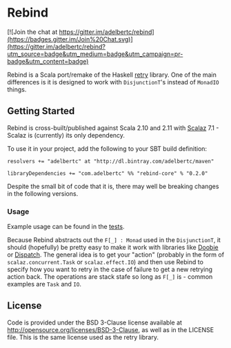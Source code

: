 # Rebind

[![Join the chat at https://gitter.im/adelbertc/rebind](https://badges.gitter.im/Join%20Chat.svg)](https://gitter.im/adelbertc/rebind?utm_source=badge&utm_medium=badge&utm_campaign=pr-badge&utm_content=badge)

Rebind is a Scala port/remake of the Haskell [retry](https://hackage.haskell.org/package/retry) library. One
of the main differences is it is designed to work with `DisjunctionT`'s instead of `MonadIO` things.

## Getting Started
Rebind is cross-built/published against Scala 2.10 and 2.11 with
[Scalaz](https://github.com/scalaz/scalaz) 7.1 - Scalaz is (currently) its only dependency.

To use it in your project, add the following to your SBT build definition:

```
resolvers += "adelbertc" at "http://dl.bintray.com/adelbertc/maven"

libraryDependencies += "com.adelbertc" %% "rebind-core" % "0.2.0"
```

Despite the small bit of code that it is, there may well be breaking changes in the following versions.

### Usage
Example usage can be found in the
[tests](https://github.com/adelbertc/rebind/tree/master/core/src/test/scala/rebind).

Because Rebind abstracts out the `F[_] : Monad` used in the `DisjunctionT`, it should (hopefully) be pretty easy
to make it work with libraries like [Doobie](https://github.com/tpolecat/doobie) or
[Dispatch](http://dispatch.databinder.net/Dispatch.html). The general idea is to get your "action" (probably
in the form of `scalaz.concurrent.Task` or `scalaz.effect.IO`) and then use Rebind to specify how you want to
retry in the case of failure to get a new retrying action back. The operations are stack stafe so long as `F[_]`
is - common examples are `Task` and `IO`.

## License
Code is provided under the BSD 3-Clause license available at http://opensource.org/licenses/BSD-3-Clause, as
well as in the LICENSE file. This is the same license used as the retry library.
